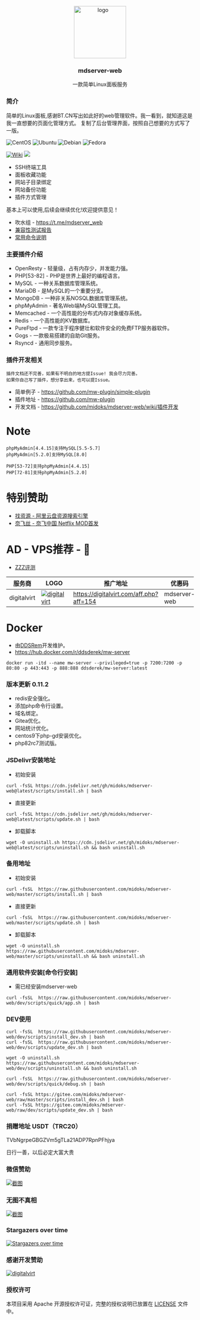 <p align="center">
  <img alt="logo" src="https://cdn.jsdelivr.net/gh/midoks/mdserver-web@latest/route/static/logo.png" height="140" />
  <h3 align="center">mdserver-web</h3>
  <p align="center">一款简单Linux面板服务</p>
</p>

### 简介

简单的Linux面板,感谢BT.CN写出如此好的web管理软件。我一看到，就知道这是我一直想要的页面化管理方式。
复制了后台管理界面，按照自己想要的方式写了一版。


![CentOS](https://img.shields.io/badge/LINUX-CentOS-blue?style=for-the-badge&logo=CentOS)
![Ubuntu](https://img.shields.io/badge/LINUX-Ubuntu-blue?style=for-the-badge&logo=Ubuntu)
![Debian](https://img.shields.io/badge/LINUX-Debian-blue?style=for-the-badge&logo=Debian)
![Fedora](https://img.shields.io/badge/LINUX-Fedora-blue?style=for-the-badge&logo=Fedora)

[![Wiki](https://img.shields.io/badge/MW-Wiki-red?style=for-the-badge&logo=wiki)](https://github.com/midoks/mdserver-web/wiki)
[![](https://data.jsdelivr.com/v1/package/gh/midoks/mdserver-web/badge?style=for-the-badge)](https://www.jsdelivr.com/package/gh/midoks/mdserver-web)

* SSH终端工具
* 面板收藏功能
* 网站子目录绑定
* 网站备份功能
* 插件方式管理

基本上可以使用,后续会继续优化!欢迎提供意见！

- 吹水组 - https://t.me/mdserver_web
- [兼容性测试报告](/compatibility.md)
- [常用命令说明](/cmd.md)

### 主要插件介绍

* OpenResty - 轻量级，占有内存少，并发能力强。
* PHP[53-82] - PHP是世界上最好的编程语言。
* MySQL - 一种关系数据库管理系统。
* MariaDB - 是MySQL的一个重要分支。
* MongoDB - 一种非关系NOSQL数据库管理系统。
* phpMyAdmin - 著名Web端MySQL管理工具。
* Memcached - 一个高性能的分布式内存对象缓存系统。
* Redis - 一个高性能的KV数据库。
* PureFtpd - 一款专注于程序健壮和软件安全的免费FTP服务器软件。
* Gogs - 一款极易搭建的自助Git服务。
* Rsyncd - 通用同步服务。


### 插件开发相关

```
插件文档还不完善，如果有不明白的地方提Issue! 我会尽力完善。
如果你自己写了插件，想分享出来，也可以提Issue。
```

- 简单例子 - https://github.com/mw-plugin/simple-plugin 
- 插件地址 - https://github.com/mw-plugin
- 开发文档 - https://github.com/midoks/mdserver-web/wiki/插件开发


# Note

```
phpMyAdmin[4.4.15]支持MySQL[5.5-5.7]
phpMyAdmin[5.2.0]支持MySQL[8.0]

PHP[53-72]支持phpMyAdmin[4.4.15]
PHP[72-81]支持phpMyAdmin[5.2.0]
```

# 特别赞助

- [找资源 - 阿里云盘资源搜索引擎](https://zhaoziyuan.la/)
- [奈飞丝 - 奈飞中国 Netflix MOD首发](https://naifeis.com/index.php#/register?code=k7P7V6Ur)

# AD - VPS推荐 - 🙏

- [ZZZ评测](https://www.zzzvps.com/)

| 服务商			| 	LOGO   |  推广地址  | 优惠码 |
| ------------- |----------|-----------|-------|
| digitalvirt	|[![digitalvirt](https://digitalvirt.com/templates/BlueWhite/img/logo-dark.svg)](https://digitalvirt.com/aff.php?aff=154) | https://digitalvirt.com/aff.php?aff=154 | mdserver-web |

# Docker

- 由[DDSRem](https://github.com/DDSRem)开发维护。
- https://hub.docker.com/r/ddsderek/mw-server

```
docker run -itd --name mw-server --privileged=true -p 7200:7200 -p 80:80 -p 443:443 -p 888:888 ddsderek/mw-server:latest
```


### 版本更新 0.11.2

* redis安全强化。
* 添加php命令行设置。
* 域名绑定。
* Gitea优化。
* 网站统计优化。
* centos9下php-gd安装优化。
* php82rc7测试版。


### JSDelivr安装地址

- 初始安装

```
curl -fsSL https://cdn.jsdelivr.net/gh/midoks/mdserver-web@latest/scripts/install.sh | bash
```

- 直接更新

```
curl -fsSL https://cdn.jsdelivr.net/gh/midoks/mdserver-web@latest/scripts/update.sh | bash
```

- 卸载脚本

```
wget -O uninstall.sh https://cdn.jsdelivr.net/gh/midoks/mdserver-web@latest/scripts/uninstall.sh && bash uninstall.sh
```

### 备用地址

- 初始安装

```
curl -fsSL  https://raw.githubusercontent.com/midoks/mdserver-web/master/scripts/install.sh | bash

```

- 直接更新

```
curl -fsSL  https://raw.githubusercontent.com/midoks/mdserver-web/master/scripts/update.sh | bash
```

- 卸载脚本

```
wget -O uninstall.sh https://raw.githubusercontent.com/midoks/mdserver-web/master/scripts/uninstall.sh && bash uninstall.sh
```


### 通用软件安装[命令行安装]

- 需已经安装mdserver-web

```
curl -fsSL  https://raw.githubusercontent.com/midoks/mdserver-web/dev/scripts/quick/app.sh | bash
```


### DEV使用

```
curl -fsSL  https://raw.githubusercontent.com/midoks/mdserver-web/dev/scripts/install_dev.sh | bash
curl -fsSL  https://raw.githubusercontent.com/midoks/mdserver-web/dev/scripts/update_dev.sh | bash

wget -O uninstall.sh https://raw.githubusercontent.com/midoks/mdserver-web/dev/scripts/uninstall.sh && bash uninstall.sh

curl -fsSL  https://raw.githubusercontent.com/midoks/mdserver-web/dev/scripts/quick/debug.sh | bash

curl -fsSL https://gitee.com/midoks/mdserver-web/raw/master/scripts/install_dev.sh | bash
curl -fsSL https://gitee.com/midoks/mdserver-web/raw/dev/scripts/update_dev.sh | bash
```

### 捐赠地址 USDT（TRC20）

TVbNgrpeGBGZVm5gTLa21ADP7RpnPFhjya

日行一善，以后必定大富大贵


### 微信赞助

[![截图](https://cdn.jsdelivr.net/gh/midoks/mdserver-web@latest/route/static/img/weixin_zz.jpg)](https://cdn.jsdelivr.net/gh/midoks/mdserver-web@latest/route/static/img/weixin_zz.jpg)


### 无图不真相

[![截图](https://cdn.jsdelivr.net/gh/midoks/mdserver-web@latest/route/static/mdw.jpg)](https://cdn.jsdelivr.net/gh/midoks/mdserver-web@latest/route/static/mdw.jpg)


### Stargazers over time

[![Stargazers over time](https://starchart.cc/midoks/mdserver-web.svg)](https://starchart.cc/midoks/mdserver-web)


### 感谢开发赞助

[![digitalvirt](https://digitalvirt.com/templates/BlueWhite/img/logo-dark.svg)](https://digitalvirt.com/aff.php?aff=154)

### 授权许可

本项目采用 Apache 开源授权许可证，完整的授权说明已放置在 [LICENSE](https://github.com/midoks/mdserver-web/blob/master/LICENSE) 文件中。

